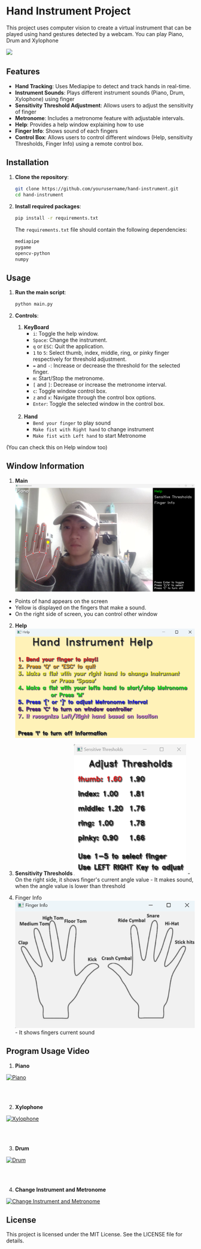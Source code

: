 # Hand Instrument Project

This project uses computer vision to create a virtual instrument that can be played using hand gestures detected by a webcam. You can play Piano, Drum and Xylophone

<img src="resource/image/play.gif">

## Features

- **Hand Tracking**: Uses Mediapipe to detect and track hands in real-time.
- **Instrument Sounds**: Plays different instrument sounds (Piano, Drum, Xylophone) using finger
- **Sensitivity Threshold Adjustment**: Allows users to adjust the sensitivity of finger
- **Metronome**: Includes a metronome feature with adjustable intervals.
- **Help**: Provides a help window explaining how to use 
- **Finger Info**: Shows sound of each fingers
- **Control Box**: Allows users to control different windows (Help, sensitivity Thresholds, Finger Info) using a remote control box.

## Installation

1. **Clone the repository**:
    ```sh
    git clone https://github.com/yourusername/hand-instrument.git
    cd hand-instrument
    ```

2. **Install required packages**:
    ```sh
    pip install -r requirements.txt
    ```
    
    The `requirements.txt` file should contain the following dependencies:
    ```plaintext
    mediapipe
    pygame
    opencv-python
    numpy
    ```

## Usage

1. **Run the main script**:
    ```sh
    python main.py
    ```

2. **Controls**:
    1. **KeyBoard**
       - `i`: Toggle the help window.
       - `Space`: Change the instrument.
       - `q` or `ESC`: Quit the application.
       - `1` to `5`: Select thumb, index, middle, ring, or pinky finger respectively for threshold adjustment.
       - `=` and `-`: Increase or decrease the threshold for the selected finger.
       - `m`: Start/Stop the metronome.
       - `[` and `]`: Decrease or increase the metronome interval.
       - `c`: Toggle window control box.
       - `z` and `x`: Navigate through the control box options.
       - `Enter`: Toggle the selected window in the control box.
    <br>

    2. **Hand**
       - `Bend your finger` to play sound
       - `Make fist with Right hand` to change instrument
       - `Make fist with Left hand` to start Metronome

(You can check this on Help window too)

## Window Information

   1. **Main**
    <img src="resource/image/main_window.png">
   - Points of hand appears on the screen
   - Yellow is displayed on the fingers that make a sound.
   - On the right side of screen, you can control other window

   2. **Help**
    <img src="resource/image/help.png">
    <br>
   3. **Sensitivity Thresholds**
    <img src="resource/image/sensitivity_threshold.png" width=300>
    - On the right side, it shows finger's current angle value
    - It makes sound, when the angle value is lower than threshold

   4. Finger Info
    <img src="resource/image/finger_info.png">
    - It shows fingers current sound

## Program Usage Video
   1. **Piano**

   [![Piano](https://img.youtube.com/vi/13rA8FfwtO4/0.jpg)](https://www.youtube.com/watch?v=13rA8FfwtO4)

   <br><br>

   2. **Xylophone**

   [![Xylophone](https://img.youtube.com/vi/0ibOeEEJzJs/0.jpg)](https://www.youtube.com/watch?v=0ibOeEEJzJs)

   <br><br>

   3. **Drum**

   [![Drum](https://img.youtube.com/vi/iskAuhqkUgg/0.jpg)](https://www.youtube.com/watch?v=iskAuhqkUgg)

   <br><br>

   4. **Change Instrument and Metronome**

   [![Change Instrument and Metronome](https://img.youtube.com/vi/0K80JKxfJ8Q/0.jpg)](https://www.youtube.com/watch?v=0K80JKxfJ8Q)
    

## License

This project is licensed under the MIT License. See the LICENSE file for details.

